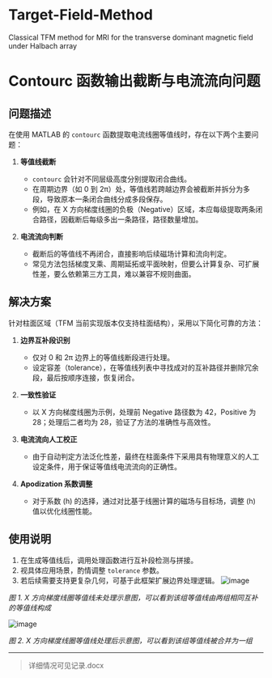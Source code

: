 # Target-Field-Method
Classical TFM method for MRI for the transverse dominant magnetic field under Halbach array

# Contourc 函数输出截断与电流流向问题

## 问题描述

在使用 MATLAB 的 `contourc` 函数提取电流线圈等值线时，存在以下两个主要问题：

1. **等值线截断**  
   - `contourc` 会针对不同层级高度分别提取闭合曲线。  
   - 在周期边界（如 0 到 2π）处，等值线若跨越边界会被截断并拆分为多段，导致原本一条闭合曲线分成多段保存。  
   - 例如，在 X 方向梯度线圈的负极（Negative）区域，本应每级提取两条闭合路径，因截断后每级多出一条路径，路径数量增加。

2. **电流流向判断**  
   - 截断后的等值线不再闭合，直接影响后续磁场计算和流向判定。  
   - 常见方法包括梯度叉乘、周期延拓或平面映射，但要么计算复杂、可扩展性差，要么依赖第三方工具，难以兼容不规则曲面。

## 解决方案

针对柱面区域（TFM 当前实现版本仅支持柱面结构），采用以下简化可靠的方法：

1. **边界互补段识别**  
   - 仅对 0 和 2π 边界上的等值线断段进行处理。  
   - 设定容差（tolerance），在等值线列表中寻找成对的互补路径并删除冗余段，最后按顺序连接，恢复闭合。

2. **一致性验证**  
   - 以 X 方向梯度线圈为示例，处理前 Negative 路径数为 42，Positive 为 28；处理后二者均为 28，验证了方法的准确性与高效性。

3. **电流流向人工校正**  
   - 由于自动判定方法泛化性差，最终在柱面条件下采用具有物理意义的人工设定条件，用于保证等值线电流流向的正确性。

4. **Apodization 系数调整**  
   - 对于系数 \(h\) 的选择，通过对比基于线圈计算的磁场与目标场，调整 \(h\) 值以优化线圈性能。

## 使用说明

1. 在生成等值线后，调用处理函数进行互补段检测与拼接。  
2. 视具体应用场景，酌情调整 `tolerance` 参数。  
3. 若后续需要支持更复杂几何，可基于此框架扩展边界处理逻辑。
![image](https://github.com/user-attachments/assets/465b34e1-97dd-4fa8-a403-2e5ccedcb93e)

*图 1. X 方向梯度线圈等值线未处理示意图，可以看到该组等值线由两组相同互补的等值线构成*

![image](https://github.com/user-attachments/assets/8cd2b110-aba8-48d2-848c-50ab45b0e644)

*图 2. X 方向梯度线圈等值线处理后示意图，可以看到该组等值线被合并为一组*

---

> 详细情况可见记录.docx
